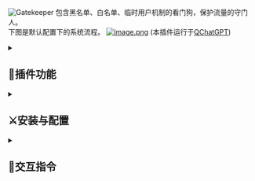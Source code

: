 ![Gatekeeper](https://socialify.git.ci/zuo-shi-yun/Gatekeeper/image?description=1&descriptionEditable=QChatGPT%E7%9A%84%E7%9C%8B%E9%97%A8%E7%8B%97%EF%BC%8C%E5%8C%85%E5%90%AB%E9%BB%91%E7%99%BD%E5%90%8D%E5%8D%95%E3%80%81%E4%B8%B4%E6%97%B6%E7%94%A8%E6%88%B7%E6%9C%BA%E5%88%B6&logo=https%3A%2F%2Fi.postimg.cc%2FJ4D42xfw%2Fpug.png&name=1&theme=Light)
包含黑名单、白名单、临时用户机制的看门狗，保护流量的守门人。<br/>
下图是默认配置下的系统流程。
[![image.png](https://i.postimg.cc/ZntkCP5g/image.png)](https://postimg.cc/sQcHLhS9)
(本插件运行于[QChatGPT](https://github.com/RockChinQ/QChatGPT))<br/>
<details>
<summary> 

## :muscle:插件功能

</summary>

<details><summary>黑白名单机制</summary>

- 如在白名单直接放行。
- 如在黑名单则禁止请求。
- 可动态控制黑白名单是否开启、黑白名单QQ号。

</details>

<details>
<summary>临时用户机制</summary>

- 临时用户：即不在白名单也不在黑名单的用户。
- 对该类用户分配最大请求配额（可在范围内随机分配），在配额内的请求可以正常发送。
- 超出配额的请求根据配置自动回复超额提示信息。
- 根据配置自动重置配额。
- 可动态控制是否开启临时用户机制。

</details>


</details>

<details>
<summary>

## :crossed_swords:安装与配置

</summary>
<details>
<summary>安装</summary>

- 运行`!plugin get https://github.com/zuo-shi-yun/Gatekeeper.git`
- 进入插件目录执行`pip install -r requirements.txt`

</details>
<details>
<summary>配置</summary>

- 如果你不熟悉yaml格式文件，请使用指令修改配置，所有配置**均可**通过指令动态修改。
- 系统相关配置存于config.py文件中。
- 可于config-temporary.yml文件中查看每一项配置的详细说明。**在该文件修改配置无效！！**
- 可对插件运行逻辑、黑白名单机制、临时用户机制进行配置。

</details>

</details>

<details>
<summary>

## :calling:交互指令

</summary>

### 说明

- 下面的所有指令(cmd)均有两种形式，“**!cmd**”以及“**cmd**”。  
  其中“**cmd**”形式的指令只有当config文件中normal_cmd字段为True时有效（默认为True）。  
  下文中“**!**”省略不写，若使用“!cmd”形式时别忘了加。
- 所有命令**仅对**管理员生效。
- 可以向机器人发送"**看门狗**"快速查看指令说明

<details>
<summary>

### 白名单

</summary>

1. **打开白名单**："打开白名单"。
2. **添加qq号到白名单**："添加白名单 qq号1 qq号2"。  
   tips：不限制添加的qq号数量，以空格分隔。
3. **删除白名单qq号**："删除白名单 qq号"
4. **关闭白名单**："关闭白名单"。
5. **查询白名单中所有的qq号**："查询白名单"

</details>

<details>
<summary>

### 黑名单

</summary>

1. **打开黑名单**："打开黑名单"。
2. **添加qq号到黑名单**："添加黑名单 qq号1 qq号2"。  
   tips：不限制添加的qq号数量，以空格分隔。
3. **删除黑名单qq号**："删除黑名单 qq号"
4. **关闭黑名单**："关闭黑名单"。
5. **查询黑名单中的所有qq号**："查询黑名单"

</details>

<details>
<summary>

### 临时用户

</summary>

1. **打开临时用户机制**："打开临时用户"。
2. **设置临时用户最高配额**："设置最高 请求数"  
   eg：设置临时用户最高请求数为10：设置最高 10  
   tips：当随机配额关闭时，每个用户的最高配额均为该参数。
3. **设置配额刷新天数**："设置天数 天数"  
   eg：设置配额刷新间隔为1天：设置天数 1
4. **设置超额提示信息**："设置信息 提示信息"  
   tips：提示信息中以“{}”代表配额刷新天数，空格代表换行。
5. **打开随机配额机制**："打开随机配额"  
   tips：开启后将随机从[最低配额, 最高配额]范围内给用户随机分配配额
6. **设置临时用户最低配额**："设置最低 请求数"。
7. **关闭临时用户机制**："关闭临时用户"
8. **关闭随机配额机制**："关闭随机配额"

</details>

<details>
<summary>

### 运行逻辑

</summary>

1. **打开"cmd"形式的指令**："打开普通指令"。
2. **关闭"cmd"形式的指令**："关闭普通指令"。
3. **打开阻止其余插件行为**："打开插件阻止"  
   tips：可以通过更改plugins/settings.json中order字段中每个插件名称的前后顺序，  
   以达到精准控制屏蔽某些插件的目的。
4. **关闭阻止其余插件行为**："关闭插件阻止"
5. **查询系统所有配置项**："查询配置"

</details>

</details>